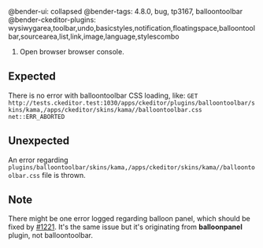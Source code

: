 @bender-ui: collapsed
@bender-tags: 4.8.0, bug, tp3167, balloontoolbar
@bender-ckeditor-plugins: wysiwygarea,toolbar,undo,basicstyles,notification,floatingspace,balloontoolbar,sourcearea,list,link,image,language,stylescombo

1. Open browser browser console.

## Expected

There is no error with balloontoolbar CSS loading, like: `GET http://tests.ckeditor.test:1030/apps/ckeditor/plugins/balloontoolbar/skins/kama,/apps/ckeditor/skins/kama//balloontoolbar.css net::ERR_ABORTED`

## Unexpected

An error regarding `plugins/balloontoolbar/skins/kama,/apps/ckeditor/skins/kama//balloontoolbar.css` file is thrown.

## Note

There might be one error logged regarding balloon panel, which should be fixed by [#1221](https://github.com/ckeditor/ckeditor4/issues/1221). It's the same issue but it's originating from **balloonpanel** plugin, not balloontoolbar.

